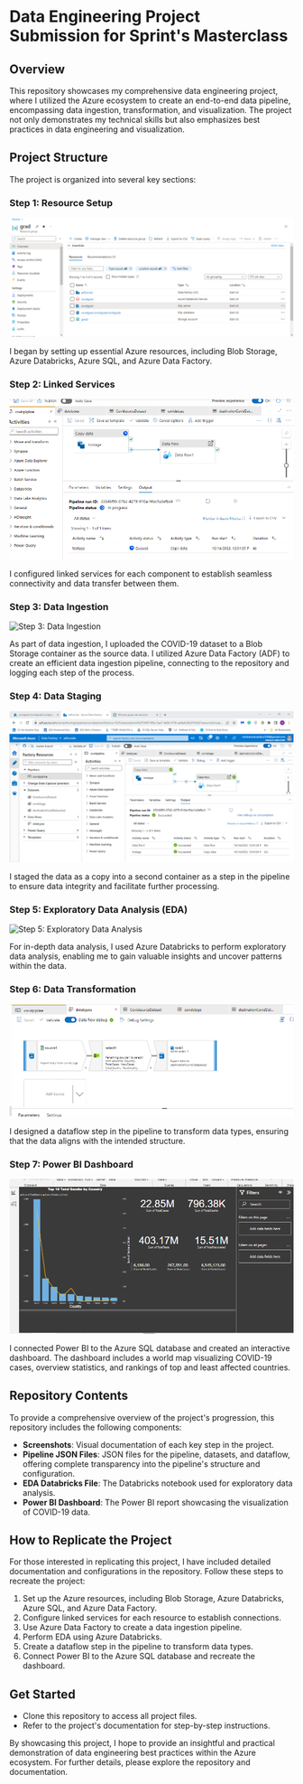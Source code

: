# Data Engineering Project Submission for Sprint's Masterclass

## Overview

This repository showcases my comprehensive data engineering project, where I utilized the Azure ecosystem to create an end-to-end data pipeline, encompassing data ingestion, transformation, and visualization. The project not only demonstrates my technical skills but also emphasizes best practices in data engineering and visualization.

## Project Structure

The project is organized into several key sections:

### Step 1: Resource Setup
![Step 1: Resource Setup](azureResources.png)

I began by setting up essential Azure resources, including Blob Storage, Azure Databricks, Azure SQL, and Azure Data Factory.

### Step 2: Linked Services
![Step 2: Linked Services](/pipline.png)

I configured linked services for each component to establish seamless connectivity and data transfer between them.

### Step 3: Data Ingestion
![Step 3: Data Ingestion](/storage/3.png)

As part of data ingestion, I uploaded the COVID-19 dataset to a Blob Storage container as the source data. I utilized Azure Data Factory (ADF) to create an efficient data ingestion pipeline, connecting to the repository and logging each step of the process.

### Step 4: Data Staging
![Step 4: Data Staging](/allpipline.png)

I staged the data as a copy into a second container as a step in the pipeline to ensure data integrity and facilitate further processing.

### Step 5: Exploratory Data Analysis (EDA)
![Step 5: Exploratory Data Analysis](/CovidAnalysis.ipynb.png)

For in-depth data analysis, I used Azure Databricks to perform exploratory data analysis, enabling me to gain valuable insights and uncover patterns within the data.

### Step 6: Data Transformation
![Step 6: Data Transformation](/Dataflow.png)

I designed a dataflow step in the pipeline to transform data types, ensuring that the data aligns with the intended structure.

### Step 7: Power BI Dashboard
![Step 7: Power BI Dashboard](/dashboard.png)

I connected Power BI to the Azure SQL database and created an interactive dashboard. The dashboard includes a world map visualizing COVID-19 cases, overview statistics, and rankings of top and least affected countries.

## Repository Contents

To provide a comprehensive overview of the project's progression, this repository includes the following components:
- **Screenshots**: Visual documentation of each key step in the project.
- **Pipeline JSON Files**: JSON files for the pipeline, datasets, and dataflow, offering complete transparency into the pipeline's structure and configuration.
- **EDA Databricks File**: The Databricks notebook used for exploratory data analysis.
- **Power BI Dashboard**: The Power BI report showcasing the visualization of COVID-19 data.

## How to Replicate the Project

For those interested in replicating this project, I have included detailed documentation and configurations in the repository. Follow these steps to recreate the project:

1. Set up the Azure resources, including Blob Storage, Azure Databricks, Azure SQL, and Azure Data Factory.
2. Configure linked services for each resource to establish connections.
3. Use Azure Data Factory to create a data ingestion pipeline.
4. Perform EDA using Azure Databricks.
5. Create a dataflow step in the pipeline to transform data types.
6. Connect Power BI to the Azure SQL database and recreate the dashboard.


## Get Started

- Clone this repository to access all project files.
- Refer to the project's documentation for step-by-step instructions.

By showcasing this project, I hope to provide an insightful and practical demonstration of data engineering best practices within the Azure ecosystem. For further details, please explore the repository and documentation.
